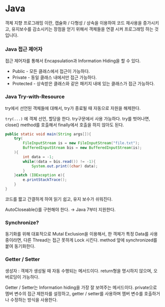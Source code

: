 # Java



객체 지향 프로그래밍 이란, 캡슐화 / 다형성 / 상속을 이용하여 코드 재사용을 증가시키고, 유지보수를 감소시키는 장점을 얻기 위해서 객체들을 연결 시켜 프로그래밍 하는 것 입니다.



### Java 접근 제어자

접근 제어자를 통해서 Encapsulation과 Information Hiding을 할 수 있다.

- Public - 모든 클래스에서 접근이 가능하다.
- Private - 동일 클래스 내에서만 접근 가능하다.
- Protected - 상속받은 클래스와 같은 패키지 내에 있는 클래스가 접근 가능하다.



### Java Try-with-Resource

try에서 선언된 객체들에 대해서, try가 종료될 때 자동으로 자원을 해제한다.

`try(...)` 에 객체 선언, 할당을 한다. try구문에서 사용 가능하다.  try를 벗어나면, close() method를 호출해서 finally에서 호출을 하지 않아도 된다.

```java
public static void main(String args[]){
	try(
		FileInputStream is = new FileInputStream("file.txt");
		BufferedInputStream bis = new BufferedInputStream(is);
	){
		int data = -1;
		while((data = bis.read()) != -1){
			System.out.print((char) data);
		}
	}catch (IOException e){
		e.printStackTrace();
	}
}
```

코드를 짧고 간결하게 하여 읽기 쉽고, 유지 보수가 쉬워진다.

AutoCloseable()를 구현해야 한다. → Java 7부터 지원한다.



### Synchronize?

동기화를 위해 대표적으로 Mutal Exclusion을 이용해서, 한 객체가 특정 Data를 사용중이라면, 다른 Thread는 접근 못하게 Lock 시킨다. method 앞에 synchronized를 붙여 동기화한다.



### Getter / Setter

생성자 : 객체가 생성될 때 자동 수행되는 메서드이다. return형을 명시하지 않으며, 오버로딩이 가능하다.

Getter / Setter는 Information hiding을 가장 잘 보여주는 메서드이다. private으로  멤버 변수의 접근 제한자를 설정하고, getter / setter를 사용하며 멤버 변수를 호출하거나 수정하는 방식을 사용한다.